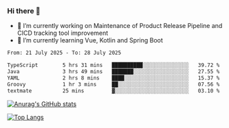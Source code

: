 ### Hi there 👋

- 🔭 I’m currently working on Maintenance of Product Release Pipeline and CICD tracking tool improvement
- 🌱 I’m currently learning Vue, Kotlin and Spring Boot

<!--START_SECTION:waka-->

```txt
From: 21 July 2025 - To: 28 July 2025

TypeScript        5 hrs 31 mins   ██████████░░░░░░░░░░░░░░░   39.72 %
Java              3 hrs 49 mins   ███████░░░░░░░░░░░░░░░░░░   27.55 %
YAML              2 hrs 8 mins    ████░░░░░░░░░░░░░░░░░░░░░   15.37 %
Groovy            1 hr 3 mins     ██░░░░░░░░░░░░░░░░░░░░░░░   07.56 %
textmate          25 mins         ▓░░░░░░░░░░░░░░░░░░░░░░░░   03.10 %
```

<!--END_SECTION:waka-->

[![Anurag's GitHub stats](https://github-readme-stats.vercel.app/api?username=yunhao981&show_icons=true&theme=solarized-dark)](https://github.com/anuraghazra/github-readme-stats)

[![Top Langs](https://github-readme-stats.vercel.app/api/top-langs/?username=yunhao981&theme=solarized-dark&layout=compact)](https://github.com/anuraghazra/github-readme-stats)

<!--
**yunhao981/yunhao981** is a ✨ _special_ ✨ repository because its `README.md` (this file) appears on your GitHub profile.

Here are some ideas to get you started:

- 🔭 I’m currently working on Maintenance of Release Pipeline and CICD tracking tool improvement
- 🌱 I’m currently learning Vue, Kotlin and Spring Boot
- 👯 I’m looking to collaborate on ...
- 🤔 I’m looking for help with ...
- 💬 Ask me about ...
- 📫 How to reach me: ...
- 😄 Pronouns: ...
- ⚡ Fun fact: ...
-->


